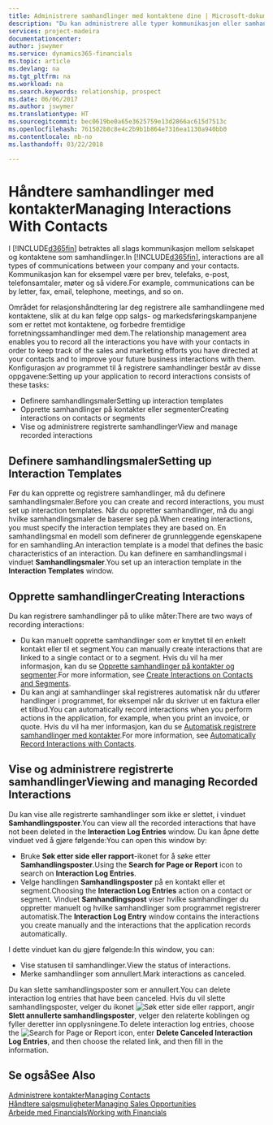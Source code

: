 ```yaml
---
title: Administrere samhandlinger med kontaktene dine | Microsoft-dokumentasjon
description: "Du kan administrere alle typer kommunikasjon eller samhandlinger mellom selskapet og kontaktene dine, for eksempel brev, telefonsamtaler, møter og så videre."
services: project-madeira
documentationcenter: 
author: jswymer
ms.service: dynamics365-financials
ms.topic: article
ms.devlang: na
ms.tgt_pltfrm: na
ms.workload: na
ms.search.keywords: relationship, prospect
ms.date: 06/06/2017
ms.author: jswymer
ms.translationtype: HT
ms.sourcegitcommit: bec0619be0a65e3625759e13d2866ac615d7513c
ms.openlocfilehash: 761502b8c8e4c2b9b1b864e7316ea1130a940bb0
ms.contentlocale: nb-no
ms.lasthandoff: 03/22/2018

---
```

# <a name="managing-interactions-with-contacts"></a><span data-ttu-id="b2140-103">Håndtere samhandlinger med kontakter</span><span class="sxs-lookup"><span data-stu-id="b2140-103">Managing Interactions With Contacts</span></span>
<span data-ttu-id="b2140-104">I [!INCLUDE[d365fin](includes/d365fin_md.md)] betraktes all slags kommunikasjon mellom selskapet og kontaktene som samhandlinger.</span><span class="sxs-lookup"><span data-stu-id="b2140-104">In [!INCLUDE[d365fin](includes/d365fin_md.md)], interactions are all types of communications between your company and your contacts.</span></span> <span data-ttu-id="b2140-105">Kommunikasjon kan for eksempel være per brev, telefaks, e-post, telefonsamtaler, møter og så videre.</span><span class="sxs-lookup"><span data-stu-id="b2140-105">For example, communications can be by letter, fax, email, telephone, meetings, and so on.</span></span>

<span data-ttu-id="b2140-106">Området for relasjonshåndtering lar deg registrere alle samhandlingene med kontaktene, slik at du kan følge opp salgs- og markedsføringskampanjene som er rettet mot kontaktene, og forbedre fremtidige forretningssamhandlinger med dem.</span><span class="sxs-lookup"><span data-stu-id="b2140-106">The relationship management area enables you to record all the interactions you have with your contacts in order to keep track of the sales and marketing efforts you have directed at your contacts and to improve your future business interactions with them.</span></span> <span data-ttu-id="b2140-107">Konfigurasjon av programmet til å registrere samhandlinger består av disse oppgavene:</span><span class="sxs-lookup"><span data-stu-id="b2140-107">Setting up your application to record interactions consists of these tasks:</span></span>

* <span data-ttu-id="b2140-108">Definere samhandlingsmaler</span><span class="sxs-lookup"><span data-stu-id="b2140-108">Setting up interaction templates</span></span>  
* <span data-ttu-id="b2140-109">Opprette samhandlinger på kontakter eller segmenter</span><span class="sxs-lookup"><span data-stu-id="b2140-109">Creating interactions on contacts or segments</span></span>  
* <span data-ttu-id="b2140-110">Vise og administrere registrerte samhandlinger</span><span class="sxs-lookup"><span data-stu-id="b2140-110">View and manage recorded interactions</span></span>  

##  <a name="setting-up-interaction-templates"></a><span data-ttu-id="b2140-111">Definere samhandlingsmaler</span><span class="sxs-lookup"><span data-stu-id="b2140-111">Setting up Interaction Templates</span></span>
<span data-ttu-id="b2140-112">Før du kan opprette og registrere samhandlinger, må du definere samhandlingsmaler.</span><span class="sxs-lookup"><span data-stu-id="b2140-112">Before you can create and record interactions, you must set up interaction templates.</span></span> <span data-ttu-id="b2140-113">Når du oppretter samhandlinger, må du angi hvilke samhandlingsmaler de baserer seg på.</span><span class="sxs-lookup"><span data-stu-id="b2140-113">When creating interactions, you must specify the interaction templates they are based on.</span></span> <span data-ttu-id="b2140-114">En samhandlingsmal en modell som definerer de grunnleggende egenskapene for en samhandling.</span><span class="sxs-lookup"><span data-stu-id="b2140-114">An interaction template is a model that defines the basic characteristics of an interaction.</span></span>
<span data-ttu-id="b2140-115">Du kan definere en samhandlingsmal i vinduet **Samhandlingsmaler**.</span><span class="sxs-lookup"><span data-stu-id="b2140-115">You set up an interaction template in the **Interaction Templates** window.</span></span>  

## <a name="creating-interactions"></a><span data-ttu-id="b2140-116">Opprette samhandlinger</span><span class="sxs-lookup"><span data-stu-id="b2140-116">Creating Interactions</span></span>
<span data-ttu-id="b2140-117">Du kan registrere samhandlinger på to ulike måter:</span><span class="sxs-lookup"><span data-stu-id="b2140-117">There are two ways of recording interactions:</span></span>

* <span data-ttu-id="b2140-118">Du kan manuelt opprette samhandlinger som er knyttet til en enkelt kontakt eller til et segment.</span><span class="sxs-lookup"><span data-stu-id="b2140-118">You can manually create interactions that are linked to a single contact or to a segment.</span></span> <span data-ttu-id="b2140-119">Hvis du vil ha mer informasjon, kan du se [Opprette samhandlinger på kontakter og segmenter](marketing-how-create-interactions.md).</span><span class="sxs-lookup"><span data-stu-id="b2140-119">For more information, see [Create Interactions on Contacts and Segments](marketing-how-create-interactions.md).</span></span>  
* <span data-ttu-id="b2140-120">Du kan angi at samhandlinger skal registreres automatisk når du utfører handlinger i programmet, for eksempel når du skriver ut en faktura eller et tilbud.</span><span class="sxs-lookup"><span data-stu-id="b2140-120">You can automatically record interactions when you perform actions in the application, for example, when you print an invoice, or quote.</span></span> <span data-ttu-id="b2140-121">Hvis du vil ha mer informasjon, kan du se [Automatisk registrere samhandlinger med kontakter](marketing-auto-record-interactions.md).</span><span class="sxs-lookup"><span data-stu-id="b2140-121">For more information, see [Automatically Record Interactions with Contacts](marketing-auto-record-interactions.md).</span></span>

## <a name="viewing-and-managing-recorded-interactions"></a><span data-ttu-id="b2140-122">Vise og administrere registrerte samhandlinger</span><span class="sxs-lookup"><span data-stu-id="b2140-122">Viewing and managing Recorded Interactions</span></span>
<span data-ttu-id="b2140-123">Du kan vise alle registrerte samhandlinger som ikke er slettet, i vinduet **Samhandlingsposter**.</span><span class="sxs-lookup"><span data-stu-id="b2140-123">You can view all the recorded interactions that have not been deleted in the **Interaction Log Entries** window.</span></span> <span data-ttu-id="b2140-124">Du kan åpne dette vinduet ved å gjøre følgende:</span><span class="sxs-lookup"><span data-stu-id="b2140-124">You can open this window by:</span></span>

* <span data-ttu-id="b2140-125">Bruke **Søk etter side eller rapport**-ikonet for å søke etter **Samhandlingsposter**.</span><span class="sxs-lookup"><span data-stu-id="b2140-125">Using the **Search for Page or Report** icon to search on **Interaction Log Entries**.</span></span>
* <span data-ttu-id="b2140-126">Velge handlingen **Samhandlingsposter** på en kontakt eller et segment.</span><span class="sxs-lookup"><span data-stu-id="b2140-126">Choosing the **Interaction Log Entries** action on a contact or segment.</span></span>
  <span data-ttu-id="b2140-127">Vinduet **Samhandlingspost** viser hvilke samhandlinger du oppretter manuelt og hvilke samhandlinger som programmet registrerer automatisk.</span><span class="sxs-lookup"><span data-stu-id="b2140-127">The **Interaction Log Entry** window contains the interactions you create manually and the interactions that the application records automatically.</span></span>

<span data-ttu-id="b2140-128">I dette vinduet kan du gjøre følgende:</span><span class="sxs-lookup"><span data-stu-id="b2140-128">In this window, you can:</span></span>

* <span data-ttu-id="b2140-129">Vise statusen til samhandlinger.</span><span class="sxs-lookup"><span data-stu-id="b2140-129">View the status of interactions.</span></span>
* <span data-ttu-id="b2140-130">Merke samhandlinger som annullert.</span><span class="sxs-lookup"><span data-stu-id="b2140-130">Mark interactions as canceled.</span></span>

<span data-ttu-id="b2140-131">Du kan slette samhandlingsposter som er annullert.</span><span class="sxs-lookup"><span data-stu-id="b2140-131">You can delete interaction log entries that have been canceled.</span></span> <span data-ttu-id="b2140-132">Hvis du vil slette samhandlingsposter, velger du ikonet ![Søk etter side eller rapport](media/ui-search/search_small.png "Søk etter side eller rapport"), angir **Slett annullerte samhandlingsposter**, velger den relaterte koblingen og fyller deretter inn opplysningene.</span><span class="sxs-lookup"><span data-stu-id="b2140-132">To delete interaction log entries, choose the ![Search for Page or Report](media/ui-search/search_small.png "Search for Page or Report icon") icon, enter **Delete Canceled Interaction Log Entries**, and then choose the related link, and then fill in the information.</span></span>

## <a name="see-also"></a><span data-ttu-id="b2140-133">Se også</span><span class="sxs-lookup"><span data-stu-id="b2140-133">See Also</span></span>
[<span data-ttu-id="b2140-134">Administrere kontakter</span><span class="sxs-lookup"><span data-stu-id="b2140-134">Managing Contacts</span></span>](marketing-contacts.md)  
[<span data-ttu-id="b2140-135">Håndtere salgsmuligheter</span><span class="sxs-lookup"><span data-stu-id="b2140-135">Managing Sales Opportunities</span></span>](marketing-manage-sales-opportunities.md)  
[<span data-ttu-id="b2140-136">Arbeide med Financials</span><span class="sxs-lookup"><span data-stu-id="b2140-136">Working with Financials</span></span>](ui-work-product.md)  

